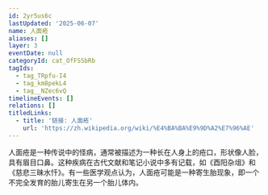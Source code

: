 ```yaml
---
id: 2yr5us6c
lastUpdated: '2025-06-07'
name: 人面疮
aliases: []
layer: 3
eventDate: null
categoryId: cat_OfFSSbRb
tagIds:
  - tag_TRpfu-I4
  - tag_km8pekL4
  - tag__NZec6vQ
timelineEvents: []
relations: []
titledLinks:
  - title: '链接: 人面疮'
    url: 'https://zh.wikipedia.org/wiki/%E4%BA%BA%E9%9D%A2%E7%96%AE'
---
```

人面疮是一种传说中的怪病，通常被描述为一种长在人身上的疮口，形状像人脸，具有眉目口鼻。这种疾病在古代文献和笔记小说中多有记载，如《酉阳杂俎》和《慈悲三昧水忏》。有一些医学观点认为，人面疮可能是一种寄生胎现象，即一个不完全发育的胎儿寄生在另一个胎儿体内。
